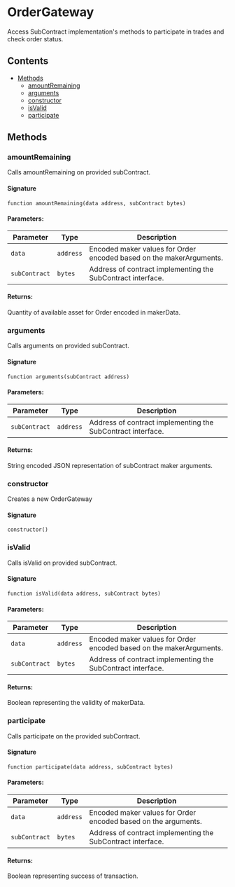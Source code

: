 # OrderGateway

Access SubContract implementation's methods to participate in trades and check order status.

## Contents

-   [Methods](undefined)
    -   [amountRemaining](#amountRemaining)
    -   [arguments](#arguments)
    -   [constructor](#constructor)
    -   [isValid](#isValid)
    -   [participate](#participate)

## Methods

### amountRemaining

Calls amountRemaining on provided subContract.

#### Signature

```solidity
function amountRemaining(data address, subContract bytes)
```

#### Parameters:

| Parameter     | Type      | Description                                                         |
| ------------- | --------- | ------------------------------------------------------------------- |
| `data`        | `address` | Encoded maker values for Order encoded based on the makerArguments. |
| `subContract` | `bytes`   | Address of contract implementing the SubContract interface.         |

#### Returns:

Quantity of available asset for Order encoded in makerData.

### arguments

Calls arguments on provided subContract.

#### Signature

```solidity
function arguments(subContract address)
```

#### Parameters:

| Parameter     | Type      | Description                                                 |
| ------------- | --------- | ----------------------------------------------------------- |
| `subContract` | `address` | Address of contract implementing the SubContract interface. |

#### Returns:

String encoded JSON representation of subContract maker arguments.

### constructor

Creates a new OrderGateway

#### Signature

```solidity
constructor()
```

### isValid

Calls isValid on provided subContract.

#### Signature

```solidity
function isValid(data address, subContract bytes)
```

#### Parameters:

| Parameter     | Type      | Description                                                         |
| ------------- | --------- | ------------------------------------------------------------------- |
| `data`        | `address` | Encoded maker values for Order encoded based on the makerArguments. |
| `subContract` | `bytes`   | Address of contract implementing the SubContract interface.         |

#### Returns:

Boolean representing the validity of makerData.

### participate

Calls participate on the provided subContract.

#### Signature

```solidity
function participate(data address, subContract bytes)
```

#### Parameters:

| Parameter     | Type      | Description                                                    |
| ------------- | --------- | -------------------------------------------------------------- |
| `data`        | `address` | Encoded maker values for Order encoded based on the arguments. |
| `subContract` | `bytes`   | Address of contract implementing the SubContract interface.    |

#### Returns:

Boolean representing success of transaction.
